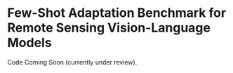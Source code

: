 # Few-Shot Adaptation Benchmark for Remote Sensing Vision-Language Models

Code Coming Soon (currently under review).
